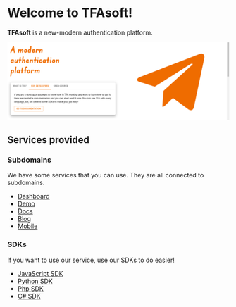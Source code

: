 # Welcome to TFAsoft!

**TFAsoft** is a new-modern authentication platform.

![Head image](head.png)

## Services provided

### Subdomains

We have some services that you can use. They are all connected to subdomains.

- [Dashboard](https://dashboard.amirhossein.com)
- [Demo](https://demo.amirhossein.com)
- [Docs](https://docs.amirhossein.com)
- [Blog](https://blog.amirhossein.com)
- [Mobile](https://Mobile.amirhossein.com)

### SDKs

If you want to use our service, use our SDKs to do easier!

- [JavaScript SDK](https://github.com/tfasoft/sdk-node)
- [Python SDK](https://github.com/tfasoft/sdk-python)
- [Php SDK](https://github.com/tfasoft/sdk-php)
- [C# SDK](https://github.com/tfasoft/sdk-csharp)